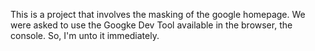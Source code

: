 This is a project that involves the masking of the google homepage. We were asked to use the Googke Dev Tool available in the browser, the console. So, I'm unto it immediately.